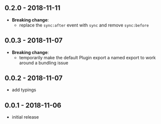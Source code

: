 ## 0.2.0 - 2018-11-11

- **Breaking change**:
   - replace the `sync:after` event with `sync` and remove `sync:before`

## 0.0.3 - 2018-11-07

- **Breaking change**:
   - temporarily make the default Plugin export a named export to work around
     a bundling issue

## 0.0.2 - 2018-11-07

- add typings

## 0.0.1 - 2018-11-06

- initial release
